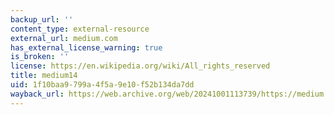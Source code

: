 ```yaml
---
backup_url: ''
content_type: external-resource
external_url: medium.com
has_external_license_warning: true
is_broken: ''
license: https://en.wikipedia.org/wiki/All_rights_reserved
title: medium14
uid: 1f10baa9-799a-4f5a-9e10-f52b134da7dd
wayback_url: https://web.archive.org/web/20241001113739/https://medium.com/
---
```


